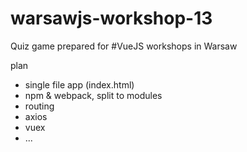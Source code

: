 # warsawjs-workshop-13
Quiz game prepared for #VueJS workshops in Warsaw


plan
- single file app (index.html)
- npm & webpack, split to modules
- routing
- axios
- vuex
- ...